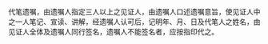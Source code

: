 代笔遗嘱，由遗嘱人指定三人以上之见证人，由遗嘱人口述遗嘱意旨，使见证人中之一人笔记、宣读、讲解，经遗嘱人认可后，记明年、月、日及代笔人之姓名，由见证人全体及遗嘱人同行签名，遗嘱人不能签名者，应按指印代之。